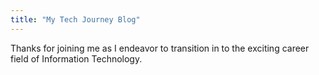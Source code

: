 ```yaml
---
title: "My Tech Journey Blog"
---
```


Thanks for joining me as I endeavor to transition in to the exciting career field of Information Technology.
